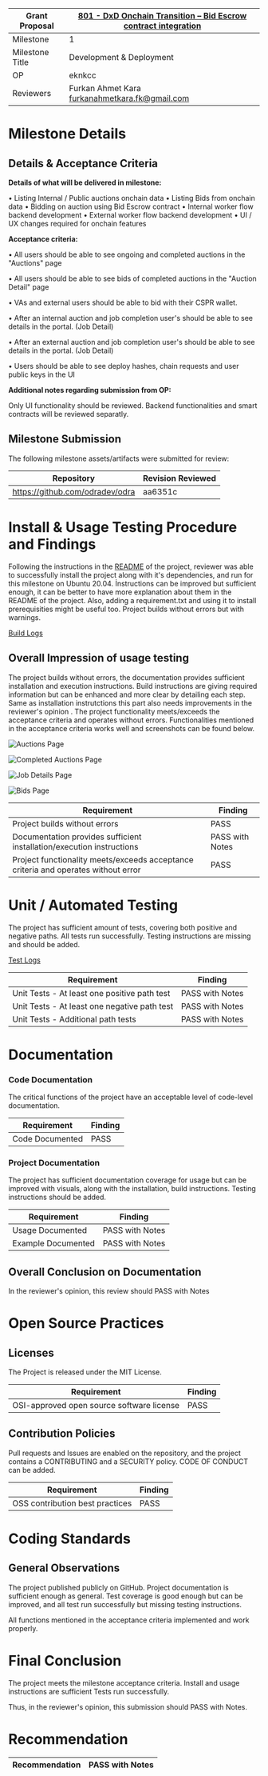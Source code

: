 Grant Proposal | [801 - DxD Onchain Transition – Bid Escrow contract integration](https://portal.devxdao.com/public-proposals/801)
------------ | -------------
Milestone | 1
Milestone Title | Development & Deployment
OP | eknkcc
Reviewers | Furkan Ahmet Kara <furkanahmetkara.fk@gmail.com>

# Milestone Details

## Details & Acceptance Criteria

**Details of what will be delivered in milestone:**

• Listing Internal / Public auctions onchain data
    • Listing Bids from onchain data
    • Bidding on auction using Bid Escrow contract
    • Internal worker flow backend development
    • External worker flow backend development
    • UI / UX changes required for onchain features

**Acceptance criteria:**

• All users should be able to see ongoing and completed auctions in the "Auctions" page

• All users should be able to see bids of completed auctions in the "Auction Detail" page

• VAs and external users should be able to bid with their CSPR wallet.

• After an internal auction and job completion user's should be able to see details in the portal. (Job Detail)

• After an external auction and job completion user's should be able to see details in the portal. (Job Detail)

• Users should be able to see deploy hashes, chain requests and user public keys in the UI

**Additional notes regarding submission from OP:**

Only UI functionality should be reviewed. Backend functionalities and smart contracts will be reviewed separatly.

## Milestone Submission

The following milestone assets/artifacts were submitted for review:

Repository | Revision Reviewed
------------ | -------------
https://github.com/odradev/odra | aa6351c

# Install & Usage Testing Procedure and Findings

Following the instructions in the [README](https://github.com/furkanahmetk/crdao-frontend) of the project, reviewer was able to successfully install the project along with it's dependencies, and run for this milestone on Ubuntu 20.04. İnstructions can be improved but sufficient enough, it can be better to have more explanation about them in the README of the project. Also, adding a requirement.txt and using it to install prerequisities might be useful too. Project builds without errors but with warnings.

[Build Logs](assets/dockerbuildfront.md)

## Overall Impression of usage testing

The project builds without errors, the documentation provides sufficient installation and execution instructions. Build instructions are giving required information but can be enhanced and more clear by detailing each step. Same as installation instrutctions this part also needs improvements in the reviewer's opinion . The project functionality meets/exceeds the acceptance criteria and operates without errors. Functionalities mentioned in the acceptance criteria works well and screenshots can be found below.


![Auctions Page](assets/auctions.png)


![Completed Auctions Page](assets/completedauctions.png)


![Job Details Page](assets/jobdetails.png)


![Bids Page](assets/bids.png)


Requirement | Finding
------------ | -------------
Project builds without errors | PASS
Documentation provides sufficient installation/execution instructions | PASS with Notes
Project functionality meets/exceeds acceptance criteria and operates without error | PASS

# Unit / Automated Testing

The project has sufficient amount of tests, covering both positive and negative paths. All tests run successfully. Testing instructions are missing and should be added.

[Test Logs](assets/dotnettest.md)

Requirement | Finding
------------ | -------------
Unit Tests - At least one positive path test | PASS with Notes
Unit Tests - At least one negative path test | PASS with Notes 
Unit Tests - Additional path tests | PASS with Notes

# Documentation

### Code Documentation

The critical functions of the project have an acceptable level of code-level documentation.

Requirement | Finding
------------ | -------------
Code Documented | PASS

### Project Documentation

The project has sufficient documentation coverage for usage but can be improved with visuals, along with the installation, build instructions. Testing instructions should be added.

Requirement | Finding
------------ | -------------
Usage Documented | PASS with Notes
Example Documented | PASS with Notes

## Overall Conclusion on Documentation

In the reviewer's opinion, this review should PASS with Notes

# Open Source Practices

## Licenses

The Project is released under the MIT License.

Requirement | Finding
------------ | -------------
OSI-approved open source software license | PASS

## Contribution Policies

Pull requests and Issues are enabled on the repository, and the project contains a CONTRIBUTING and a SECURITY policy. CODE OF CONDUCT can be added.

Requirement | Finding
------------ | -------------
OSS contribution best practices | PASS

# Coding Standards

## General Observations

The project published publicly on GitHub. Project documentation is sufficient enough as general. Test coverage is good enough but can be improved, and all test run successfully but missing testing instructions.

All functions mentioned in the acceptance criteria implemented and work properly.

# Final Conclusion

The project meets the milestone acceptance criteria. Install and usage instructions are sufficient  Tests run successfully.

Thus, in the reviewer's opinion, this submission should PASS with Notes.

# Recommendation

Recommendation | PASS with Notes
------------ | -------------
